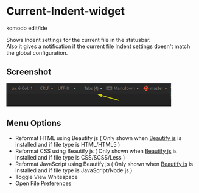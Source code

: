 # Current-Indent-widget
komodo edit/ide

Shows Indent settings for the current file in the statusbar.  
Also it gives a notification if the current file Indent settings doesn't match the global configuration.

## Screenshot
![screenshot](screenshot.png)

## Menu Options
 * Reformat HTML using Beautify js ( Only shown when [Beautify js](https://github.com/babobski/Beautify-js) is installed and if file type is HTML/HTML5 )
 * Reformat CSS using Beautify js ( Only shown when [Beautify js](https://github.com/babobski/Beautify-js) is installed and if file type is CSS/SCSS/Less )
 * Reformat JavaScript using Beautify js ( Only shown when [Beautify js](https://github.com/babobski/Beautify-js) is installed and if file type is JavaScript/Node.js )
 * Toggle View Whitespace
 * Open File Preferences
